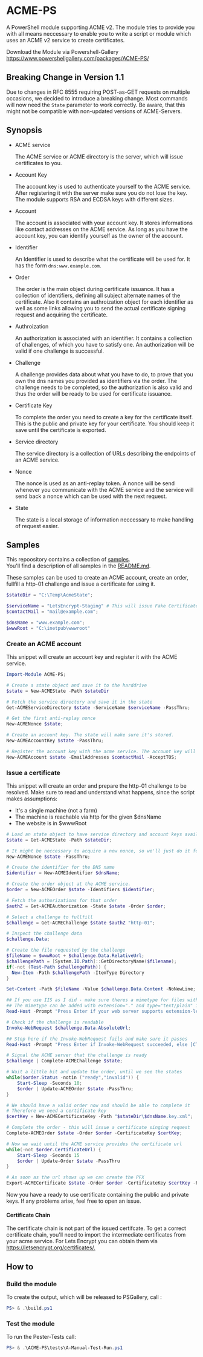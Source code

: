 # ACME-PS

A PowerShell module supporting ACME v2. The module tries to provide you with all means neccessary
to enable you to write a script or module which uses an ACME v2 service to create certificates.

Download the Module via Powershell-Gallery <https://www.powershellgallery.com/packages/ACME-PS/>

## Breaking Change in Version 1.1

Due to changes in RFC 8555 requiring POST-as-GET requests on multiple occasions, we decided to introduce a breaking change.
Most commands will now need the `State` parameter to work correctly. Be aware, that this might not be compatible with non-updated
versions of ACME-Servers.

## Synopsis

- ACME service

   The ACME service or ACME directory is the server, which will issue certificates to you.

- Account Key

   The account key is used to authenticate yourself to the ACME service. After registering it with   the server make sure you do not lose the key.
   The module supports RSA and ECDSA keys with different sizes.

- Account

   The account is associated with your account key. It stores informations like contact addresses on the ACME service. As long as you have the account key, you can identify yourself as the owner of the account.

- Identifier

   An Identifier is used to describe what the certificate will be used for. It has the form `dns:www.example.com`.

- Order

   The order is the main object during certificate issuance. It has a collection of identifiers, defining all subject alternate names of the certificate.
   Also it contains an authroization object for each identifier as well as some links allowing you to send the actual certificate signing request and acquiring the certificate.

- Authroization

   An authorization is associated with an identifier. It contains a collection of challenges, of which you have to satisfy one. An authorization will be valid if one challenge is successful.

- Challenge

   A challenge provides data about what you have to do, to prove that you own the dns names you provided as identifiers via the order. The challenge needs to be completed, so the authorization is also valid and thus the order will be ready to be used for certificate issuance.

- Certificate Key

   To complete the order you need to create a key for the certificate itself. This is the public and private key for your certificate. You should keep it save until the certificate is exported.

- Service directory

   The service directory is a collection of URLs describing the endpoints of an ACME service.

- Nonce

   The nonce is used as an anti-replay token. A nonce will be send whenever you communicate with the ACME service and the service will send back a nonce which can be used with the next request.

- State

   The state is a local storage of information neccessary to make handling of request easier.

## Samples

This repoository contains a collection of [samples](./samples/).  
You'll find a description of all samples in the [README.md](./samples/README.md).

These samples can be used to create an ACME account, create an order, fullfill a http-01 challenge and issue a certificate for using it.

```powershell
$stateDir = "C:\Temp\AcmeState";

$serviceName = "LetsEncrypt-Staging" # This will issue Fake Certificates - use this for testing!
$contactMail = "mail@example.com";

$dnsName = "www.example.com";
$wwwRoot = "C:\inetpub\wwwroot"
```

### Create an ACME account

This snippet will create an account key and register it with the ACME service.

```powershell
Import-Module ACME-PS;

# Create a state object and save it to the harddrive
$state = New-ACMEState -Path $stateDir

# Fetch the service directory and save it in the state
Get-ACMEServiceDirectory $state -ServiceName $serviceName -PassThru;

# Get the first anti-replay nonce
New-ACMENonce $state;

# Create an account key. The state will make sure it's stored.
New-ACMEAccountKey $state -PassThru;

# Register the account key with the acme service. The account key will automatically be read from the state
New-ACMEAccount $state -EmailAddresses $contactMail -AcceptTOS;
```

### Issue a certificate

This snippet will create an order and prepare the http-01 challenge to be resolved.
Make sure to read and understand what happens, since the script makes assumptions:

- It's a single machine (not a farm)
- The machine is reachable via http for the given $dnsName
- The website is in $wwwRoot

```powershell
# Load an state object to have service directory and account keys available
$state = Get-ACMEState -Path $stateDir;

# It might be neccessary to acquire a new nonce, so we'll just do it for the sake of the example.
New-ACMENonce $state -PassThru;

# Create the identifier for the DNS name
$identifier = New-ACMEIdentifier $dnsName;

# Create the order object at the ACME service.
$order = New-ACMEOrder $state -Identifiers $identifier;

# Fetch the authorizations for that order
$authZ = Get-ACMEAuthorization -State $state -Order $order;

# Select a challenge to fullfill
$challenge = Get-ACMEChallenge $state $authZ "http-01";

# Inspect the challenge data
$challenge.Data;

# Create the file requested by the challenge
$fileName = $wwwRoot + $challenge.Data.RelativeUrl;
$challengePath = [System.IO.Path]::GetDirectoryName($filename);
if(-not (Test-Path $challengePath)) {
  New-Item -Path $challengePath -ItemType Directory
}

Set-Content -Path $fileName -Value $challenge.Data.Content -NoNewLine;

## If you use IIS as I did - make sure theres a mimetype for files without ending.
## The mimetype can be added with extension="." and type="text/plain" in your IIS configuration.
Read-Host -Prompt "Press Enter if your web server supports extension-less files, else [CTRL]+[C]";

# Check if the challenge is readable
Invoke-WebRequest $challenge.Data.AbsoluteUrl;

## Stop here if the Invoke-WebRequest fails and make sure it passes
Read-Host -Prompt "Press Enter if Invoke-WebRequest succeeded, else [CTRL]+[C]";

# Signal the ACME server that the challenge is ready
$challenge | Complete-ACMEChallenge $state;

# Wait a little bit and update the order, until we see the states
while($order.Status -notin ("ready","invalid")) {
    Start-Sleep -Seconds 10;
    $order | Update-ACMEOrder $state -PassThru;
}

# We should have a valid order now and should be able to complete it
# Therefore we need a certificate key
$certKey = New-ACMECertificateKey -Path "$stateDir\$dnsName.key.xml";

# Complete the order - this will issue a certificate singing request
Complete-ACMEOrder $state -Order $order -CertificateKey $certKey;

# Now we wait until the ACME service provides the certificate url
while(-not $order.CertificateUrl) {
    Start-Sleep -Seconds 15
    $order | Update-Order $state -PassThru
}

# As soon as the url shows up we can create the PFX
Export-ACMECertificate $state -Order $order -CertificateKey $certKey -Path "$stateDir\$dnsName.pfx";
```

Now you have a ready to use certificate containing the public and private keys.
If any problems arise, feel free to open an issue.

#### Certificate Chain

The certificate chain is not part of the issued certifcate. To get a correct certificate chain,
you'll need to import the intermediate certificates from your acme service.
For Lets Encrypt you can obtain them via <https://letsencrypt.org/certificates/.>

## How to

### Build the module

To create the output, which will be released to PSGallery, call :

```powershell
PS> & .\build.ps1
```

### Test the module

To run the Pester-Tests call:

```powershell
PS> & .\ACME-PS\tests\A-Manual-Test-Run.ps1
```
